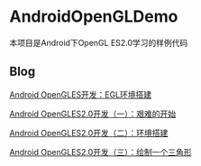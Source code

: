 # AndroidOpenGLDemo

本项目是Android下OpenGL ES2.0学习的样例代码

## Blog

[Android OpenGLES开发：EGL环境搭建](https://blog.csdn.net/xiaozhiwz/article/details/141868444)

[Android OpenGLES2.0开发（一）：艰难的开始](https://blog.csdn.net/xiaozhiwz/article/details/142354149)

[Android OpenGLES2.0开发（二）：环境搭建](https://blog.csdn.net/xiaozhiwz/article/details/142366766)

[Android OpenGLES2.0开发（三）：绘制一个三角形](https://blog.csdn.net/xiaozhiwz/article/details/142453506)



